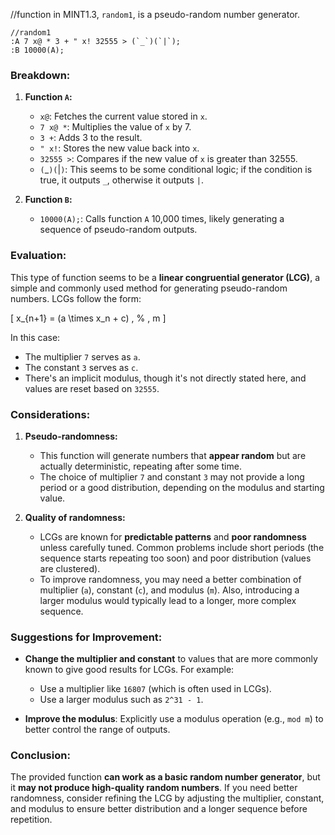 //function in MINT1.3, `random1`, is a pseudo-random number generator. 

```
//random1
:A 7 x@ * 3 + " x! 32555 > (`_`)(`|`);
:B 10000(A);
```

### Breakdown:

1. **Function `A`:**
   - `x@`: Fetches the current value stored in `x`.
   - `7 x@ *`: Multiplies the value of `x` by 7.
   - `3 +`: Adds 3 to the result.
   - `" x!`: Stores the new value back into `x`.
   - `32555 >`: Compares if the new value of `x` is greater than 32555.
   - `(`_`)(`|`)`: This seems to be some conditional logic; if the condition is true, it outputs `_`, otherwise it outputs `|`.

2. **Function `B`:**
   - `10000(A);`: Calls function `A` 10,000 times, likely generating a sequence of pseudo-random outputs.

### Evaluation:

This type of function seems to be a **linear congruential generator (LCG)**, a simple and commonly used method for generating pseudo-random numbers. LCGs follow the form:

\[
x_{n+1} = (a \times x_n + c) \, \% \, m
\]

In this case:
- The multiplier `7` serves as `a`.
- The constant `3` serves as `c`.
- There's an implicit modulus, though it's not directly stated here, and values are reset based on `32555`.

### Considerations:

1. **Pseudo-randomness:**
   - This function will generate numbers that **appear random** but are actually deterministic, repeating after some time.
   - The choice of multiplier `7` and constant `3` may not provide a long period or a good distribution, depending on the modulus and starting value.
   
2. **Quality of randomness:**
   - LCGs are known for **predictable patterns** and **poor randomness** unless carefully tuned. Common problems include short periods (the sequence starts repeating too soon) and poor distribution (values are clustered).
   - To improve randomness, you may need a better combination of multiplier (`a`), constant (`c`), and modulus (`m`). Also, introducing a larger modulus would typically lead to a longer, more complex sequence.

### Suggestions for Improvement:

- **Change the multiplier and constant** to values that are more commonly known to give good results for LCGs. For example:
  - Use a multiplier like `16807` (which is often used in LCGs).
  - Use a larger modulus such as `2^31 - 1`.
  
- **Improve the modulus**: Explicitly use a modulus operation (e.g., `mod m`) to better control the range of outputs.

### Conclusion:
The provided function **can work as a basic random number generator**, but it **may not produce high-quality random numbers**. If you need better randomness, consider refining the LCG by adjusting the multiplier, constant, and modulus to ensure better distribution and a longer sequence before repetition.
